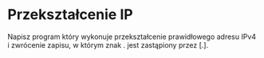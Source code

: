 # Przekształcenie IP
Napisz program który wykonuje przekształcenie prawidłowego adresu IPv4 i zwrócenie zapisu, w którym znak . jest zastąpiony przez [.]. 